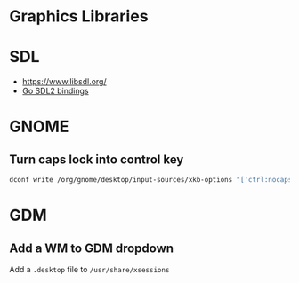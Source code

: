 # Graphics Libraries
# SDL

* <https://www.libsdl.org/>
* [Go SDL2 bindings](https://github.com/veandco/go-sdl2)


# GNOME

## Turn caps lock into control key

```bash
dconf write /org/gnome/desktop/input-sources/xkb-options "['ctrl:nocaps']"
```


# GDM

## Add a WM to GDM dropdown

Add a ``.desktop`` file to ``/usr/share/xsessions``

